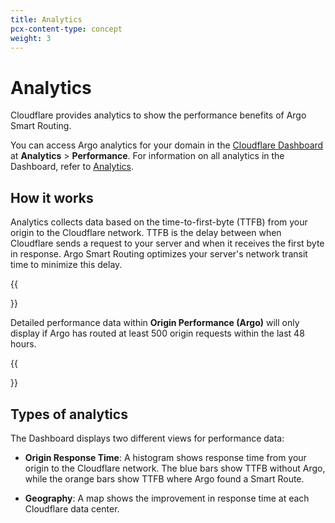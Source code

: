 ```yaml
---
title: Analytics
pcx-content-type: concept
weight: 3
---
```


# Analytics

Cloudflare provides analytics to show the performance benefits of Argo Smart Routing.

You can access Argo analytics for your domain in the [Cloudflare Dashboard](https://dash.cloudflare.com/) at **Analytics** > **Performance**. For information on all analytics in the Dashboard, refer to [Analytics](/analytics/).

## How it works

Analytics collects data based on the time-to-first-byte (TTFB) from your origin to the Cloudflare network. TTFB is the delay between when Cloudflare sends a request to your server and when it receives the first byte in response. Argo Smart Routing optimizes your server's network transit time to minimize this delay.

{{<Aside type="note">}}

Detailed performance data within **Origin Performance (Argo)** will only display if Argo has routed at least 500 origin requests within the last 48 hours.

{{</Aside>}}

## Types of analytics

The Dashboard displays two different views for performance data:

* **Origin Response Time**: A histogram shows response time from your origin to the Cloudflare network. The blue bars show TTFB without Argo, while the orange bars show TTFB where Argo found a Smart Route.

* **Geography**: A map shows the improvement in response time at each Cloudflare data center.
